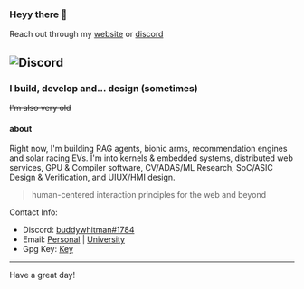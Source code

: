 ### Heyy there 👋

Reach out through my [website](https://buddywhitman.tech) or [discord](https://discord.com/users/732152359882457138)

![Discord](https://img.shields.io/discord/491175207122370581?color=black&label=Discord&logo=discord) 
 ----

### I build, develop and... design (sometimes)

~~I'm also very old~~

#### about

Right now, I'm building RAG agents, bionic arms, recommendation engines and solar racing EVs. I'm into kernels & embedded systems, distributed web services, GPU & Compiler software, CV/ADAS/ML Research, SoC/ASIC Design & Verification, and UIUX/HMI design.

> human-centered interaction principles for the web and beyond

Contact Info:

- Discord: [buddywhitman#1784](https://discord.com/users/732152359882457138)
- Email: [Personal](mailto:pulkit.talks@gmail.com) | [University](mailto:pulkit.mitmpl2023@learner.manipal.edu)
- Gpg Key: [Key](https://github.com/buddywhitman.gpg)

-----
Have a great day!


<!---, Ruby, .NET, , PHP, Perl, Tcl 
, Django, Flask
| CN/Protocols | BT, I2C, SPI, UART, CAN, RF, IR |
| Caching Mechanisms | Nginx, Apache, GraphQL, Memcached, jQuery, Django |
Gatsby, Laravel,Flask, Express, , Ruby on Rails, ASP.NET
 R, TensorFlow, Keras, OpenCV, PyTorch, NumPy
 , RDS, SQS, ECS, DynamoDB
--->

<!---| Data Processing | Spark, Scala, Hadoop, Elasticsearch, Kibana, Grafana, Kafka, Logstash |
, Minikube, Docker Compose
Jest, Enzyme,
, Cadence (Virtuso), OrCAD, Siemens NX, Catia
, Autodesk Suite (Alias, Inventor, Fusion360)
 OBS, Axure, Protopie, Miro,--->
